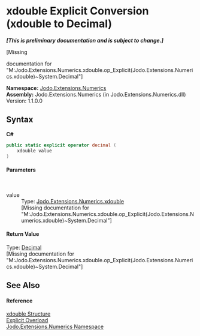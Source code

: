 # xdouble&nbsp;Explicit Conversion (xdouble to Decimal)
 _**\[This is preliminary documentation and is subject to change.\]**_

\[Missing <summary> documentation for "M:Jodo.Extensions.Numerics.xdouble.op_Explicit(Jodo.Extensions.Numerics.xdouble)~System.Decimal"\]

**Namespace:**&nbsp;<a href="N_Jodo_Extensions_Numerics">Jodo.Extensions.Numerics</a><br />**Assembly:**&nbsp;Jodo.Extensions.Numerics (in Jodo.Extensions.Numerics.dll) Version: 1.1.0.0

## Syntax

**C#**<br />
``` C#
public static explicit operator decimal (
	xdouble value
)
```


#### Parameters
&nbsp;<dl><dt>value</dt><dd>Type: <a href="T_Jodo_Extensions_Numerics_xdouble">Jodo.Extensions.Numerics.xdouble</a><br />\[Missing <param name="value"/> documentation for "M:Jodo.Extensions.Numerics.xdouble.op_Explicit(Jodo.Extensions.Numerics.xdouble)~System.Decimal"\]</dd></dl>

#### Return Value
Type: <a href="https://docs.microsoft.com/dotnet/api/system.decimal" target="_blank" rel="noopener noreferrer">Decimal</a><br />\[Missing <returns> documentation for "M:Jodo.Extensions.Numerics.xdouble.op_Explicit(Jodo.Extensions.Numerics.xdouble)~System.Decimal"\]

## See Also


#### Reference
<a href="T_Jodo_Extensions_Numerics_xdouble">xdouble Structure</a><br /><a href="Overload_Jodo_Extensions_Numerics_xdouble_op_Explicit">Explicit Overload</a><br /><a href="N_Jodo_Extensions_Numerics">Jodo.Extensions.Numerics Namespace</a><br />
